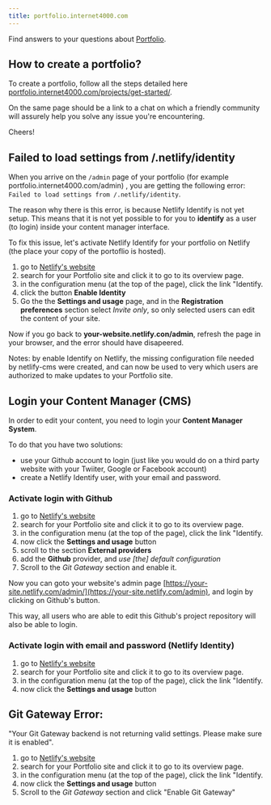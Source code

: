 ```yaml
---
title: portfolio.internet4000.com
---
```


Find answers to your questions about
[Portfolio](https://portfolio.internet4000.com).

## How to create a portfolio?

To create a portfolio, follow all the steps detailed here
[portfolio.internet4000.com/projects/get-started/](https://portfolio.internet4000.com/projects/get-started/#login).

On the same page should be a link to a chat on which a friendly
community will assurely help you solve any issue you're encountering.

Cheers!

## Failed to load settings from /.netlify/identity

When you arrive on the `/admin` page of your portfolio (for example
portfolio.internet4000.com/admin) , you are getting the following
error: `Failed to load settings from /.netlify/identity`.

The reason why there is this error, is because  Netlify Identify is
not yet setup. This means that it is not yet possible to for you to
**identify** as a user (to login) inside your content manager
interface.

To fix this issue, let's activate Netlify Identify for your portfolio on
Netlify (the place your copy of the portoflio is hosted).

1. go to [Netlify's website](https://app.netlify.com/)
1. search for your Portfolio site and click it to go to its overview
  page.
1. in the configuration menu (at the top of the page), click the link
  "Identify.
1. click the button **Enable Identity**
1. Go the the **Settings and usage** page, and in the **Registration
   preferences** section select *Invite only*, so only selected users
   can edit the content of your site.

Now if you go back to **your-website.netlify.con/admin**, refresh the
page in your browser, and the error should have disapeered.

Notes: by enable Identify on Netlify, the missing configuration file
needed by netlify-cms were created, and can now be used to very which
users are authorized to make updates to your Portfolio site.

## Login your Content Manager (CMS)

In order to edit your content, you need to login your **Content Manager
System**.

To do that you have two solutions:
- use your Github account to login (just like you would do on a third
  party website with your Twiiter, Google or Facebook account)
- create a Netlify Identify user, with your email and password.

### Activate login with Github

1. go to [Netlify's website](https://app.netlify.com/)
1. search for your Portfolio site and click it to go to its overview
  page.
1. in the configuration menu (at the top of the page), click the link
  "Identify.
1. now click the **Settings and usage** button
1. scroll to the section **External providers**
1. add the **Github** provider, and *use [the] default configuration*
1. Scroll to the *Git Gateway* section and enable it.

Now you can goto your website's admin page
[https://your-site.netlify.com/admin/](https://your-site.netlify.com/admin),
and login by clicking on Github's button.

This way, all users who are able to edit this Github's project
repository will also be able to login.

### Activate login with email and password (Netlify Identity)

1. go to [Netlify's website](https://app.netlify.com/)
1. search for your Portfolio site and click it to go to its overview
  page.
1. in the configuration menu (at the top of the page), click the link
  "Identify.
1. now click the **Settings and usage** button

## Git Gateway Error:

"Your Git Gateway backend is not returning valid settings. Please make
sure it is enabled".

1. go to [Netlify's website](https://app.netlify.com/)
1. search for your Portfolio site and click it to go to its overview
  page.
1. in the configuration menu (at the top of the page), click the link
  "Identify.
1. now click the **Settings and usage** button
1. Scroll to the *Git Gateway* section and click "Enable Git Gateway"



